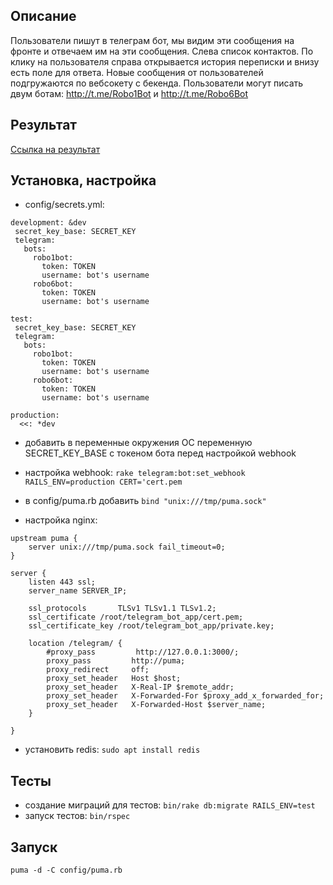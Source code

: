 ## Описание
Пользователи пишут в телеграм бот, мы видим эти сообщения на фронте и отвечаем им на эти сообщения.
Слева список контактов. По клику на пользователя справа открывается история переписки и внизу есть поле для ответа. Новые сообщения от пользователей подгружаются по вебсокету с бекенда.
Пользователи могут писать двум ботам: http://t.me/Robo1Bot и http://t.me/Robo6Bot

## Результат
[Ссылка на результат](http://195.133.196.173:3000/)


## Установка, настройка
- config/secrets.yml:
```
development: &dev
 secret_key_base: SECRET_KEY
 telegram:
   bots:
     robo1bot:
       token: TOKEN
       username: bot's username
     robo6bot:
       token: TOKEN
       username: bot's username
       
test:
 secret_key_base: SECRET_KEY
 telegram:
   bots:
     robo1bot:
       token: TOKEN
       username: bot's username
     robo6bot:
       token: TOKEN
       username: bot's username
   
production:
  <<: *dev
```

- добавить в переменные окружения ОС переменную SECRET_KEY_BASE с токеном бота перед настройкой webhook

- настройка webhook: `rake telegram:bot:set_webhook RAILS_ENV=production CERT='cert.pem`

- в config/puma.rb добавить `bind "unix:///tmp/puma.sock"`

- настройка nginx:
```
upstream puma {
    server unix:///tmp/puma.sock fail_timeout=0;
}

server {
    listen 443 ssl;
    server_name SERVER_IP;

    ssl_protocols       TLSv1 TLSv1.1 TLSv1.2;
    ssl_certificate /root/telegram_bot_app/cert.pem;
    ssl_certificate_key /root/telegram_bot_app/private.key;

    location /telegram/ {
        #proxy_pass         http://127.0.0.1:3000/;
        proxy_pass         http://puma;
        proxy_redirect     off;
        proxy_set_header   Host $host;
        proxy_set_header   X-Real-IP $remote_addr;
        proxy_set_header   X-Forwarded-For $proxy_add_x_forwarded_for;
        proxy_set_header   X-Forwarded-Host $server_name;
    }

}
```

- установить redis: `sudo apt install redis`

## Тесты
- создание миграций для тестов: ```bin/rake db:migrate RAILS_ENV=test```
- запуск тестов: ```bin/rspec```

## Запуск
```puma -d -C config/puma.rb```